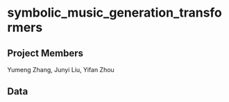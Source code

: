# symbolic_music_generation_transformers
## Project Members
Yumeng Zhang, Junyi Liu, Yifan Zhou
## Data

